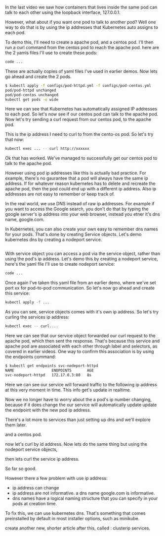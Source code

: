 In the last video we saw how containers that lives inside the same pod can talk to each other using the loopback interface, 127.0.0.1. 

However, what about if you want one pod to talk to another pod? Well one way to do that is by using the ip addresses that Kubernetes auto assigns to each pod.  


To demo this, I'll need to create a apache pod, and a centos pod. I'll then run a curl command from the centos pod to reach the apache pod. here are the 2 yamls files I'll use to create these pods:

```bash
code ... 
```

These are actually copies of yaml files I've used in earlier demos. Now lets go ahead and create the 2 pods.  



```bash
$ kubectl apply -f configs/pod-httpd.yml -f configs/pod-centos.yml
pod/pod-httpd unchanged
pod/pod-centos unchanged
kubectl get pods -o wide
```

Here we can see that Kubernetes has automatically assigned IP addresses to each pod. So let's now see if our centos pod can talk to the apache pod. Now let's try sending a curl request from our centos pod, to the apache pod.  

This is the ip address I need to curl to from the cento-os pod. So let's try that now:


```bash
kubectl exec ... -- curl http://xxxxxx
```

Ok that has worked. We've managed to successfully get our centos pod to talk to the apache pod. 

However using pod ip addresses like this is actually bad practice. For example, there's no gaurantee that a pod will always have the same ip address. If for whatever reason kubernetes has to delete and recreate the apache pod, then the pod could end up with a different ip address. Also ip addresses are not easy to remember or keep track of. 

In the real world, we use DNS instead of raw ip addresses. For example if you want to access the Google search, you don't do that by typing the google server's ip address into your web browser, instead you etner it's dns name, google.com. 

In Kubernetes, you can also create your own easy to remember dns names for your pods. That's done by creating Service objects. Let's demo kubernetes dns by creating a nodeport service. 

```

```


With service object you can access a pod via the service object, rather than using the pod's ip address. Let's demo this by creating a nodeport service, here's the yaml file I'll use to create nodeport service:

```bash
code ...
```

Once again I've taken this yaml file from an earlier demo, where we've set port xx for pod-to-pod communication. So let's now go ahead and create this service:


```bash
kubectl apply -f ...
```

As you can see, service objects comes with it's own ip address. So let's try curling the services ip address:

```bash
kubectl exec -- curl....
```

Here we can see that our service object forwarded our curl request to the apache pod, which then sent the response. That's because this service and apache pod are associated with each other through label and selectors, as covered in earlier videos. One way to confirm this association is by using the endpoints command:

```bash
$ kubectl get endpoints svc-nodeport-httpd
NAME                 ENDPOINTS       AGE
svc-nodeport-httpd   172.17.0.3:80   8s
```

Here we can see our service will forward traffic to the following ip address at this very moment in time. This info get's update in realtime. 

Now we no longer have to worry about the a pod's ip number changing, because if it does change the our service will automatically update update the endpoint with the new pod ip address. 




There's a lot more to services than just setting up dns and we'll explore them later. 



and a centos pod. 

now let's curl by id address. Now lets do the same thing but using the nodeport service objects, 

then lets curl the service ip address. 

So far so good. 

However there a few problem with use ip address:

- ip address can change
- ip address are not informative. a dns name google.com is informative. 
- dns names have a logical naming structure that you can specify in your pods at creation time.  

To fix this, we can use kubernetes dns. That's something that comes preinstalled by default in most installer options, such as minikube. 

create another new, shorter article after this, called : clusterip services. 
